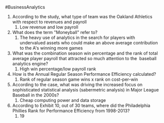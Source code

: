 #BusinessAnalytics
1. According to the study, what type of team was the Oakland Athletics with respect to revenues and payroll
	1. Low revenue and low payroll
2. What does the term "Moneyball" refer to?
	1. The heavy use of analytics in the search for players with undervalued assets who could make an above average contribution to the A's winning more games
3. What was the combination season win percentage and the rank of total average player payroll that attracted so much attention to the  baseball analytics engine?
	1. High win percentage/low payroll rank
4. How is the Annual Regular Season Performance Efficiency calculated?
	1. Rank of regular season game wins x rank on cost-per-win
5. According to the case, what was driving the increased focus on sophisticated statistical analysis (sabermetric analysis) in Major League Baseball in the 2000s?
	1. Cheap computing power and data storage
6. According to Exhibit 10, out of 30 teams, where did the Philadelphia Phillies Rank for Performance Efficiency from 1998-2013?
	1. 19
